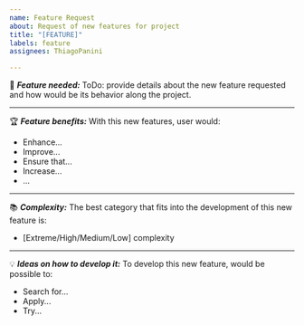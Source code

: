```yaml
---
name: Feature Request
about: Request of new features for project
title: "[FEATURE]"
labels: feature
assignees: ThiagoPanini

---
```


:rocket: **_Feature needed:_**
ToDo: provide details about the new feature requested and how would be its behavior along the project.
___
:trophy: **_Feature benefits:_**
With this new features, user would:
* Enhance...
* Improve...
* Ensure that...
* Increase...
* ...
___
:books: **_Complexity:_**
The best category that fits into the development of this new feature is:
- [Extreme/High/Medium/Low] complexity
___
:bulb: **_Ideas on how to develop it:_**
To develop this new feature, would be possible to:
- Search for...
- Apply...
- Try...
